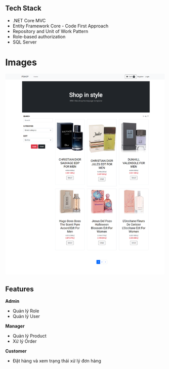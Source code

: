 ## Tech Stack

- .NET Core MVC
- Entity Framework Core - Code First Approach
- Repository and Unit of Work Pattern
- Role-based authorization
- SQL Server


# Images

![](https://raw.githubusercontent.com/nhipham9420/PShop/master/image/customer/localhost_7153_.png)


## Features

**Admin**
- Quản lý Role
- Quản lý User

**Manager**
- Quản lý Product
- Xử lý Order

**Customer**
- Đặt hàng và xem trạng thái xử lý đơn hàng
